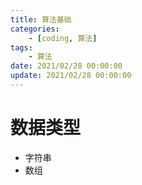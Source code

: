 ```yaml
---
title: 算法基础
categories: 
	- [coding, 算法]
tags:
	- 算法
date: 2021/02/28 00:00:00
update: 2021/02/28 00:00:00
---
```


# 数据类型

- 字符串
- 数组

